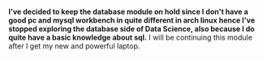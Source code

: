 **I've decided to keep the database module on hold since I don't have a good pc and mysql workbench in quite different in arch linux hence I've stopped exploring the database side of Data Science, also because I do quite have a basic knowledge about sql.**
I will be continuing this module after I get my new and powerful laptop.